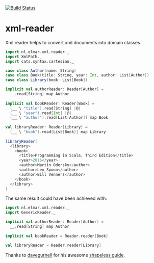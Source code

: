[![Build Status](https://travis-ci.org/lavrov/xml-reader.svg?branch=master)](https://travis-ci.org/lavrov/xml-reader)

# xml-reader
Xml reader helps to convert xml documents into domain classes.

```scala
import nl.elmar.xml.reader._
import XmlPath._
import cats.syntax.cartesian._

case class Author(name: String)
case class Book(title: String, year: Int, author: List[Author])
case class Library(book: List[Book])

implicit val authorReader: Reader[Author] = 
  __.read[String] map Author
  
implicit val bookReader: Reader[Book] = 
  (__ \ "title").read[String] |@|
  (__ \ "year").read[Int] |@|
  (__ \ "author").read[List[Author]] map Book
  
val libraryReader: Reader[Library] = 
  (__ \ "book").read[List[Book]] map Library
  
libraryReader(
  <library>
    <book>
      <title>Programming in Scala, Third Edition</title>
      <year>2016</year>
      <author>Martin Odersky</author>
      <author>Lex Spoon</author>
      <author>Bill Venners</author>
    </book>
  </library>
)
```

The same result could have been achieved with:

```scala
import nl.elmar.xml.reader._
import GenericReader._

implicit val authorReader: Reader[Author] = 
  __.read[String] map Author
  
implicit val bookReader = Reader.reader[Book]

val libraryReader = Reader.reader[Library]

```

Thanks to [davegurnell](https://github.com/davegurnell) for his awesome [shapeless guide](https://github.com/davegurnell/shapeless-guide).
